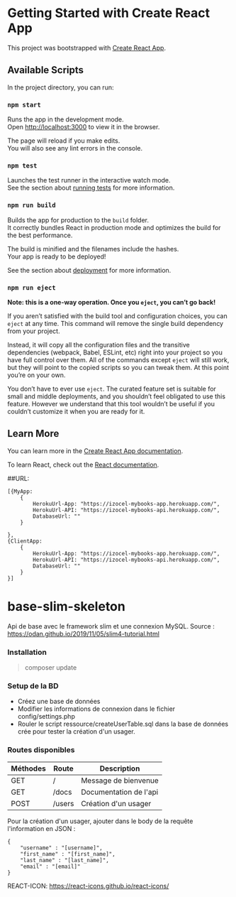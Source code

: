 # Getting Started with Create React App

This project was bootstrapped with [Create React App](https://github.com/facebook/create-react-app).

## Available Scripts

In the project directory, you can run:

### `npm start`

Runs the app in the development mode.\
Open [http://localhost:3000](http://localhost:3000) to view it in the browser.

The page will reload if you make edits.\
You will also see any lint errors in the console.

### `npm test`

Launches the test runner in the interactive watch mode.\
See the section about [running tests](https://facebook.github.io/create-react-app/docs/running-tests) for more information.

### `npm run build`

Builds the app for production to the `build` folder.\
It correctly bundles React in production mode and optimizes the build for the best performance.

The build is minified and the filenames include the hashes.\
Your app is ready to be deployed!

See the section about [deployment](https://facebook.github.io/create-react-app/docs/deployment) for more information.

### `npm run eject`

**Note: this is a one-way operation. Once you `eject`, you can’t go back!**

If you aren’t satisfied with the build tool and configuration choices, you can `eject` at any time. This command will remove the single build dependency from your project.

Instead, it will copy all the configuration files and the transitive dependencies (webpack, Babel, ESLint, etc) right into your project so you have full control over them. All of the commands except `eject` will still work, but they will point to the copied scripts so you can tweak them. At this point you’re on your own.

You don’t have to ever use `eject`. The curated feature set is suitable for small and middle deployments, and you shouldn’t feel obligated to use this feature. However we understand that this tool wouldn’t be useful if you couldn’t customize it when you are ready for it.

## Learn More

You can learn more in the [Create React App documentation](https://facebook.github.io/create-react-app/docs/getting-started).

To learn React, check out the [React documentation](https://reactjs.org/).


##URL:
```
[{MyApp:
    {
        HerokuUrl-App: "https://izocel-mybooks-app.herokuapp.com/",
        HerokuUrl-API: "https://izocel-mybooks-api.herokuapp.com/",
        DatabaseUrl: ""
    }

},
{ClientApp:
    {
        HerokuUrl-App: "https://izocel-mybooks-app.herokuapp.com/",
        HerokuUrl-API: "https://izocel-mybooks-api.herokuapp.com/",
        DatabaseUrl: ""
    }
}]
```




# base-slim-skeleton
Api de base avec le framework slim et une connexion MySQL.
Source : https://odan.github.io/2019/11/05/slim4-tutorial.html

### Installation
> composer update

### Setup de la BD
- Créez une base de données
- Modifier les informations de connexion dans le fichier config/settings.php
- Rouler le script ressource/createUserTable.sql dans la base de données crée pour tester la création d'un usager.

### Routes disponibles
| Méthodes | Route  | Description                      |
| -------- | ------ | -------------------------------- |
| GET      | /      | Message de bienvenue             |
| GET      | /docs  | Documentation de l'api           |
| POST     | /users | Création d'un usager             |

Pour la création d'un usager, ajouter dans le body de la requête l'information en JSON : 
```
{
    "username" : "[username]",
    "first_name" : "[first_name]",
    "last_name" : "[last_name]",
    "email" : "[email]"
}
```

REACT-ICON: https://react-icons.github.io/react-icons/